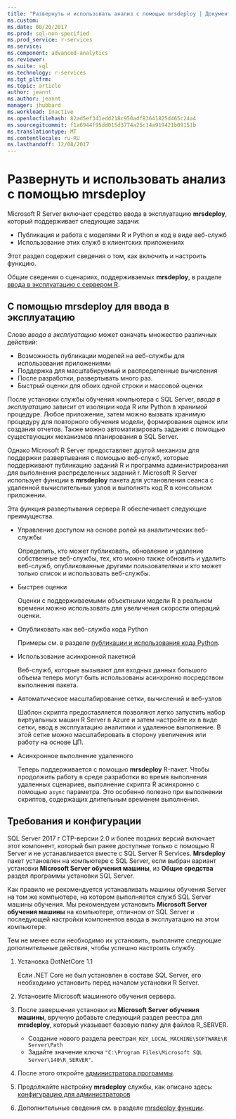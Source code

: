 ```yaml
---
title: "Развернуть и использовать анализ с помощью mrsdeploy | Документы Microsoft"
ms.custom: 
ms.date: 08/20/2017
ms.prod: sql-non-specified
ms.prod_service: r-services
ms.service: 
ms.component: advanced-analytics
ms.reviewer: 
ms.suite: sql
ms.technology: r-services
ms.tgt_pltfrm: 
ms.topic: article
author: jeannt
ms.author: jeannt
manager: jhubbard
ms.workload: Inactive
ms.openlocfilehash: 82ad5ef341edd218c950adf83641825d465c24a4
ms.sourcegitcommit: f1a6944f95dd015d3774a25c14a919421b09151b
ms.translationtype: MT
ms.contentlocale: ru-RU
ms.lasthandoff: 12/08/2017
---
```

# <a name="deploy-and-consume-analytics-using-mrsdeploy"></a>Развернуть и использовать анализ с помощью mrsdeploy

Microsoft R Server включает средство ввода в эксплуатацию **mrsdeploy**, который поддерживает следующие задачи:

+ Публикация и работа с моделями R и Python и код в виде веб-служб
+ Использование этих служб в клиентских приложениях

Этот раздел содержит сведения о том, как включить и настроить функцию.

Общие сведения о сценариях, поддерживаемых **mrsdeploy**, в разделе [ввода в эксплуатацию с сервером R](https://docs.microsoft.com/r-server/what-is-operationalization).

## <a name="using-mrsdeploy-for-operationalization"></a>С помощью mrsdeploy для ввода в эксплуатацию

Слово *ввода в эксплуатацию* может означать множество различных действий:

+ Возможность публикации моделей на веб-службы для использования приложениями
+ Поддержка для масштабируемый и распределенные вычисления
+ После разработки, развертывать много раз.
+ Быстрый оценки для обоих одной строки и массовой оценки

После установки службы обучения компьютера с SQL Server, *ввода в эксплуатацию* зависит от изоляции кода R или Python в хранимой процедуре. Любое приложение, затем можно вызвать хранимую процедуру для повторного обучения модели, формирования оценок или создания отчетов. Также можно автоматизировать задания с помощью существующих механизмов планирования в SQL Server.

Однако Microsoft R Server предоставляет другой механизм для поддержки развертывания с помощью веб-служб, которые поддерживают публикацию заданий R и программа администрирования для выполнения распределенных заданий r. Microsoft R Server использует функции в **mrsdeploy** пакета для установления сеанса с удаленной вычислительных узлов и выполнять код R в консольном приложении.

Эта функция развертывания сервера R обеспечивает следующие преимущества.

+ Управление доступом на основе ролей на аналитических веб-службы

    Определить, кто может публиковать, обновление и удаление собственные веб-службы, тех, кто можно также обновить и удалить веб-служб, опубликованные другими пользователями и кто может только список и использовать веб-службы.

+ Быстрее оценки
  
  Оценки с поддерживаемыми объектными модели R в реальном времени можно использовать для увеличения скорости операций оценки.

+ Опубликовать как веб-служба кода Python

  Примеры см. в разделе [публикации и использования кода Python](./python/publish-consume-python-code.md).

+ Использование асинхронной пакетной

  Веб-служб, которые вызывают для входных данных большого объема теперь могут быть использованы асинхронно посредством выполнения пакета.

+ Автоматическое масштабирование сетки, вычислений и веб-узлов

  Шаблон скрипта предоставляется позволяют легко запустить набор виртуальных машин R Server в Azure и затем настройте их в виде сетки, ввод в эксплуатацию аналитики и удаленное выполнение. В этой сетке можно масштабировать в сторону увеличения или работу на основе ЦП.

+ Асинхронное выполнение удаленного

    Теперь поддерживается с помощью **mrsdeploy** R-пакет. Чтобы продолжить работу в среде разработки во время выполнения удаленных сценариев, выполнение скрипта R асинхронно с помощью `async` параметра. Это особенно полезно при выполнении скриптов, содержащих длительным временем выполнения.

## <a name="requirements-and-configuration"></a>Требования и конфигурации

SQL Server 2017 г CTP-версии 2.0 и более поздних версий включает этот компонент, который был ранее доступные только с помощью R Server и не устанавливается вместе с SQL Server R Services. **Mrsdeploy** пакет установлен на компьютере с SQL Server, если выбран вариант установки **Microsoft Server обучения машины**, из **Общие средства** раздел программы установки SQL Server.

Как правило не рекомендуется устанавливать машины обучения Server на том же компьютере, на котором выполняется служб SQL Server машины обучения. Мы рекомендуем установить **Microsoft Server обучения машины** на компьютере, отличном от SQL Server и последующей настройки компонентов ввода в эксплуатацию на этом компьютере.

Тем не менее если необходимо их установить, выполните следующие дополнительные действия, чтобы успешно настроить службу.

1. Установка DotNetCore 1.1

    Если .NET Core не был установлен в составе SQL Server, его необходимо установить перед началом установки R Server.

2. Установите Microsoft машинного обучения сервера.

3. После завершения установки из **Microsoft Server обучения машины**, вручную добавьте следующий раздел реестра для **mrsdeploy**, который указывает базовую папку для файлов R_SERVER. 

    + Создание нового раздела реестра`H_KEY_LOCAL_MACHINE\SOFTWARE\R Server\Path`
    + Задайте значение ключа `"C:\Program Files\Microsoft SQL Server\140\R_SERVER"`.

4. После этого откройте [администратора программы](https://docs.microsoft.com/r-server/operationalize/configure-use-admin-utility).

5. Продолжайте настройку **mrsdeploy** службы, как описано здесь: [конфигурацию для администраторов](https://docs.microsoft.com/r-server/operationalize/configure-start-for-administrators)

6. Дополнительные сведения см. в разделе [mrsdeploy функции](https://docs.microsoft.com/r-server/r-reference/mrsdeploy/mrsdeploy-package).
